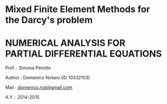 # Mixed Finite Element Methods for the Darcy's problem 
# NUMERICAL ANALYSIS FOR PARTIAL DIFFERENTIAL EQUATIONS 
Prof.  : Simona Perotto

Author : Domenico Notaro (ID 10332103)

Mail   : <domenico.not@gmail.com>

A.Y.   : 2014-2015
